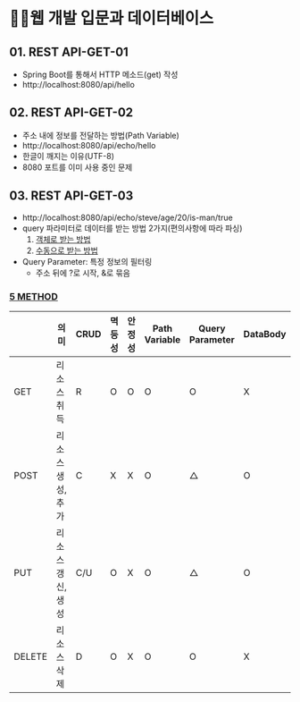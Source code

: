 # 👩‍💻웹 개발 입문과 데이터베이스 

## 01. REST API-GET-01
- Spring Boot를 통해서 HTTP 메소드(get) 작성
- http://localhost:8080/api/hello

## 02. REST API-GET-02
- 주소 내에 정보를 전달하는 방법(Path Variable)
- http://localhost:8080/api/echo/hello
- 한글이 깨지는 이유(UTF-8)
- 8080 포트를 이미 사용 중인 문제

## 03. REST API-GET-03
- http://localhost:8080/api/echo/steve/age/20/is-man/true
- query 파라미터로 데이터를 받는 방법 2가지(편의사항에 따라 파싱)
  1. [객체로 받는 방법](http://localhost:8080/api/book?category=IT&issuedYeer=2023&issued-month=01&issued_day=31)
  2. [수동으로 받는 방법](http://localhost:8080/api/book2?category=IT&issuedYeer=2023&issuedMonth=01&issuedDay=31)
- Query Parameter: 특정 정보의 필터링
  - 주소 뒤에 ?로 시작, &로 묶음

### [5 METHOD](https://velog.io/@xangj0ng/HTTP-5-METHODGET-POST-PUTPATCHDELETE)
||의미|CRUD|멱등성|안정성|Path Variable|Query Parameter|DataBody|
|---|---|---|---|---|---|---|---|
|GET|리소스 취득|R|O|O|O|O|X|
|POST|리소스 생성, 추가|C|X|X|O|△|O|
|PUT|리소스갱신, 생성|C/U|O|X|O|△|O|
|DELETE|리소스 삭제|D|O|X|O|O|X|
